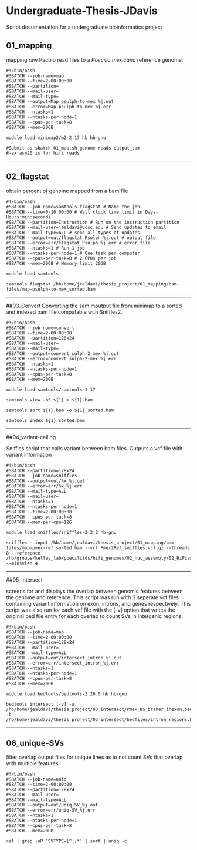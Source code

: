 # Undergraduate-Thesis-JDavis
Script documentation for a undergraduate bioinformatics project

## 01_mapping

mapping raw Pacbio read files to a *Poecilia mexicana* reference genome.

```
#!/bin/bash
#SBATCH --job-name=map 
#SBATCH --time=2-00:00:00
#SBATCH --partition= 
#SBATCH --mail-user= 
#SBATCH --mail-type=
#SBATCH --output=Map_psulph-to-mex_%j.out 
#SBATCH --error=Map_psulph-to-mex_%j.err 
#SBATCH --ntasks=1 
#SBATCH --ntasks-per-node=1 
#SBATCH --cpus-per-task=8 
#SBATCH --mem=20GB 

module load minimap2/m2-2.17 hb hb-gnu

#Submit as sbatch 01_map.sh genome reads output_sam 
#-ax asm20 is for hifi reads
```
---
## 02_flagstat

obtain percent of genome mapped from a bam file 

```
#!/bin/bash
#SBATCH --job-name=samtools-flagstat # Name the job
#SBATCH --time=0-10:00:00 # Wall clock time limit in Days-Hours:min:seconds
#SBATCH --partition=Instruction # Run on the instruction partition
#SBATCH --mail-user=jealdavi@ucsc.edu # Send updates to email
#SBATCH --mail-type=ALL # send all types of updates
#SBATCH --output=out/flagstat_Psulph_%j.out # output file
#SBATCH --error=err/flagstat_Psulph_%j.err # error file
#SBATCH --ntasks=1 # Run 1 job
#SBATCH --ntasks-per-node=1 # One task per computer
#SBATCH --cpus-per-task=8 # 2 CPUs per job
#SBATCH --mem=20GB # Memory limit 20GB

module load samtools

samtools flagstat /hb/home/jealdavi/thesis_project/01_mapping/bam-files/map-psulph-to-mex_sorted.bam
```
---

##03_Convert
Converting the sam moutput file from minimap to a sorted and indexed bam file compatable with Sniffles2.

``` 
#!/bin/bash
#SBATCH --job-name=convert 
#SBATCH --time=2-00:00:00 
#SBATCH --partition=128x24 
#SBATCH --mail-user= 
#SBATCH --mail-type=
#SBATCH --output=convert_sulph-2-mex_%j.out 
#SBATCH --error=convert_sulph-2-mex_%j.err
#SBATCH --ntasks=1 
#SBATCH --ntasks-per-node=1 
#SBATCH --cpus-per-task=8 
#SBATCH --mem=20GB 

module load samtools/samtools-1.17

samtools view -bS ${1} > ${1}.bam

samtools sort ${1}.bam -o ${1}_sorted.bam

samtools index ${1}_sorted.bam
```

---
##04_variant-calling

Sniffles script that calls variant between bam files. Outputs a vcf file with variant information

```
#!/bin/bash
#SBATCH --partition=128x24
#SBATCH --job-name=sniffles
#SBATCH --output=out/%x_%j.out
#SBATCH --error=err/%x_%j.err
#SBATCH --mail-type=ALL
#SBATCH --mail-user=
#SBATCH --ntasks=1 
#SBATCH --ntasks-per-node=1 
#SBATCH --time=2-00:00:00
#SBATCH --cpus-per-task=8
#SBATCH --mem-per-cpu=12G

module load sniffles/sniffles-2.3.2 hb-gnu

sniffles --input /hb/home/jealdavi/thesis_project/01_mapping/bam-files/map-pmex-ref_sorted.bam --vcf Pmex2Ref_sniffles.vcf.gz --threads 8 --reference /hb/groups/kelley_lab/poeciliids/hifi_genomes/02_nuc_assembly/02_HiFiasm/assemblies/m84066_231208_213947_s3.hifi_reads.bc2031.asm.bp.p_ctg.fa --minsvlen 4
```
---
##05_intersect

screens for and displays the overlap between genomic features between the genome and reference. This script was run with 3 seperate vcf files containing variant information on exon, introns, and genes respectively. This script was also run for each vcf file with the [-v] option that writes the original bed file entry for each overlap to count SVs in intergenic regions.

```
#!/bin/bash
#SBATCH --job-name=map 
#SBATCH --time=2-00:00:00 
#SBATCH --partition=128x24 
#SBATCH --mail-user=
#SBATCH --mail-type=ALL
#SBATCH --output=out/intersect_intron_%j.out 
#SBATCH --error=err/intersect_intron_%j.err 
#SBATCH --ntasks=1 
#SBATCH --ntasks-per-node=1 
#SBATCH --cpus-per-task=8 
#SBATCH --mem=20GB 

module load bedtools/bedtools-2.26.0 hb hb-gnu 

bedtools intersect [-v] -a /hb/home/jealdavi/thesis_project/03_intersect/Pmex_NS_braker_inexon.bed -b /hb/home/jealdavi/thesis_project/03_intersect/bedfiles/intron_regions.bed
```
---
## 06_unique-SVs

filter overlap output files for unique lines as to not count SVs that overlap with multiple features


```
#!/bin/bash
#SBATCH --job-name=uniq
#SBATCH --time=2-00:00:00 
#SBATCH --partition=128x24 
#SBATCH --mail-user=
#SBATCH --mail-type=ALL
#SBATCH --output=out/uniq-SV_%j.out 
#SBATCH --error=err/uniq-SV_%j.err 
#SBATCH --ntasks=1 
#SBATCH --ntasks-per-node=1 
#SBATCH --cpus-per-task=8 
#SBATCH --mem=20GB 

cat | grep -oP ‘SVTYPE=[^;]*’ | sort | uniq -c 

```

